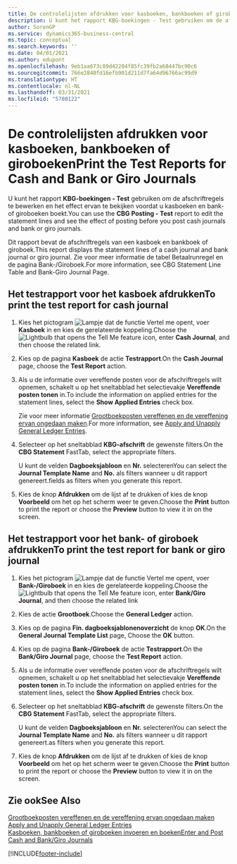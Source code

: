 ```yaml
---
title: De controlelijsten afdrukken voor kasboeken, bankboeken of giroboeken
description: U kunt het rapport KBG-boekingen - Test gebruiken om de afschriftregels te bewerken en het effect ervan te bekijken voordat u kasboeken en bank- of giroboeken boekt.
author: SorenGP
ms.service: dynamics365-business-central
ms.topic: conceptual
ms.search.keywords: ''
ms.date: 04/01/2021
ms.author: edupont
ms.openlocfilehash: 9eb1aa673c89d42204f85fc39fb2a68447bc90c6
ms.sourcegitcommit: 766e2840fd16efb901d211d7fa64d96766ac99d9
ms.translationtype: HT
ms.contentlocale: nl-NL
ms.lasthandoff: 03/31/2021
ms.locfileid: "5780122"
---
```

# <a name="print-the-test-reports-for-cash-and-bank-or-giro-journals"></a><span data-ttu-id="3705c-103">De controlelijsten afdrukken voor kasboeken, bankboeken of giroboeken</span><span class="sxs-lookup"><span data-stu-id="3705c-103">Print the Test Reports for Cash and Bank or Giro Journals</span></span>
<span data-ttu-id="3705c-104">U kunt het rapport **KBG-boekingen - Test** gebruiken om de afschriftregels te bewerken en het effect ervan te bekijken voordat u kasboeken en bank- of giroboeken boekt.</span><span class="sxs-lookup"><span data-stu-id="3705c-104">You can use the **CBG Posting - Test** report to edit the statement lines and see the effect of posting before you post cash journals and bank or giro journals.</span></span>  

<span data-ttu-id="3705c-105">Dit rapport bevat de afschriftregels van een kasboek en bankboek of giroboek.</span><span class="sxs-lookup"><span data-stu-id="3705c-105">This report displays the statement lines of a cash journal and bank journal or giro journal.</span></span> <span data-ttu-id="3705c-106">Zie voor meer informatie de tabel Betaalrunregel en de pagina Bank-/Giroboek.</span><span class="sxs-lookup"><span data-stu-id="3705c-106">For more information, see CBG Statement Line Table and Bank-Giro Journal Page.</span></span>  

## <a name="to-print-the-test-report-for-cash-journal"></a><span data-ttu-id="3705c-107">Het testrapport voor het kasboek afdrukken</span><span class="sxs-lookup"><span data-stu-id="3705c-107">To print the test report for cash journal</span></span>  

1.  <span data-ttu-id="3705c-108">Kies het pictogram ![Lampje dat de functie Vertel me opent](../../media/ui-search/search_small.png "Vertel me wat u wilt doen"), voer **Kasboek** in en kies de gerelateerde koppeling.</span><span class="sxs-lookup"><span data-stu-id="3705c-108">Choose the ![Lightbulb that opens the Tell Me feature](../../media/ui-search/search_small.png "Tell me what you want to do") icon, enter **Cash Journal**, and then choose the related link.</span></span>  
2.  <span data-ttu-id="3705c-109">Kies op de pagina **Kasboek** de actie **Testrapport**.</span><span class="sxs-lookup"><span data-stu-id="3705c-109">On the **Cash Journal** page, choose the **Test Report** action.</span></span>  
3.  <span data-ttu-id="3705c-110">Als u de informatie over vereffende posten voor de afschriftregels wilt opnemen, schakelt u op het sneltabblad het selectievakje **Vereffende posten tonen** in.</span><span class="sxs-lookup"><span data-stu-id="3705c-110">To include the information on applied entries for the statement lines, select the **Show Applied Entries** check box.</span></span>  

    <span data-ttu-id="3705c-111">Zie voor meer informatie [Grootboekposten vereffenen en de vereffening ervan ongedaan maken](how-to-apply-and-unapply-general-ledger-entries.md).</span><span class="sxs-lookup"><span data-stu-id="3705c-111">For more information, see [Apply and Unapply General Ledger Entries](how-to-apply-and-unapply-general-ledger-entries.md).</span></span>  

4.  <span data-ttu-id="3705c-112">Selecteer op het sneltabblad **KBG-afschrift** de gewenste filters.</span><span class="sxs-lookup"><span data-stu-id="3705c-112">On the **CBG Statement** FastTab, select the appropriate filters.</span></span>  

    <span data-ttu-id="3705c-113">U kunt de velden **Dagboeksjabloon** en **Nr.** selecteren</span><span class="sxs-lookup"><span data-stu-id="3705c-113">You can select the **Journal Template Name** and **No.**</span></span> <span data-ttu-id="3705c-114">als filters wanneer u dit rapport genereert.</span><span class="sxs-lookup"><span data-stu-id="3705c-114">fields as filters when you generate this report.</span></span>  
5.  <span data-ttu-id="3705c-115">Kies de knop **Afdrukken** om de lijst af te drukken of kies de knop **Voorbeeld** om het op het scherm weer te geven.</span><span class="sxs-lookup"><span data-stu-id="3705c-115">Choose the **Print** button to print the report or choose the **Preview** button to view it in on the screen.</span></span>  

## <a name="to-print-the-test-report-for-bank-or-giro-journal"></a><span data-ttu-id="3705c-116">Het testrapport voor het bank- of giroboek afdrukken</span><span class="sxs-lookup"><span data-stu-id="3705c-116">To print the test report for bank or giro journal</span></span>  

1.  <span data-ttu-id="3705c-117">Kies het pictogram ![Lampje dat de functie Vertel me opent](../../media/ui-search/search_small.png "Vertel me wat u wilt doen"), voer **Bank-/Giroboek** in en kies de gerelateerde koppeling.</span><span class="sxs-lookup"><span data-stu-id="3705c-117">Choose the ![Lightbulb that opens the Tell Me feature](../../media/ui-search/search_small.png "Tell me what you want to do") icon, enter **Bank/Giro Journal**, and then choose the related link</span></span>  
2.  <span data-ttu-id="3705c-118">Kies de actie **Grootboek**.</span><span class="sxs-lookup"><span data-stu-id="3705c-118">Choose the **General Ledger** action.</span></span>  
3.  <span data-ttu-id="3705c-119">Kies op de pagina **Fin. dagboeksjablonenoverzicht** de knop **OK**.</span><span class="sxs-lookup"><span data-stu-id="3705c-119">On the **General Journal Template List** page, Choose the **OK** button.</span></span>  
4.  <span data-ttu-id="3705c-120">Kies op de pagina **Bank-/Giroboek** de actie **Testrapport**.</span><span class="sxs-lookup"><span data-stu-id="3705c-120">On the **Bank/Giro Journal** page, choose the **Test Report** action.</span></span>  
5.  <span data-ttu-id="3705c-121">Als u de informatie over vereffende posten voor de afschriftregels wilt opnemen, schakelt u op het sneltabblad het selectievakje **Vereffende posten tonen** in.</span><span class="sxs-lookup"><span data-stu-id="3705c-121">To include the information on applied entries for the statement lines, select the **Show Applied Entries** check box.</span></span>  
6.  <span data-ttu-id="3705c-122">Selecteer op het sneltabblad **KBG-afschrift** de gewenste filters.</span><span class="sxs-lookup"><span data-stu-id="3705c-122">On the **CBG Statement** FastTab, select the appropriate filters.</span></span>  

    <span data-ttu-id="3705c-123">U kunt de velden **Dagboeksjabloon** en **Nr.** selecteren</span><span class="sxs-lookup"><span data-stu-id="3705c-123">You can select the **Journal Template Name** and **No.**</span></span> <span data-ttu-id="3705c-124">als filters wanneer u dit rapport genereert.</span><span class="sxs-lookup"><span data-stu-id="3705c-124">as filters when you generate this report.</span></span>  

7.  <span data-ttu-id="3705c-125">Kies de knop **Afdrukken** om de lijst af te drukken of kies de knop **Voorbeeld** om het op het scherm weer te geven.</span><span class="sxs-lookup"><span data-stu-id="3705c-125">Choose the **Print** button to print the report or choose the **Preview** button to view it in on the screen.</span></span>  

## <a name="see-also"></a><span data-ttu-id="3705c-126">Zie ook</span><span class="sxs-lookup"><span data-stu-id="3705c-126">See Also</span></span>  
 <span data-ttu-id="3705c-127">[Grootboekposten vereffenen en de vereffening ervan ongedaan maken](how-to-apply-and-unapply-general-ledger-entries.md) </span><span class="sxs-lookup"><span data-stu-id="3705c-127">[Apply and Unapply General Ledger Entries](how-to-apply-and-unapply-general-ledger-entries.md) </span></span>  
 [<span data-ttu-id="3705c-128">Kasboeken, bankboeken of giroboeken invoeren en boeken</span><span class="sxs-lookup"><span data-stu-id="3705c-128">Enter and Post Cash and Bank/Giro Journals</span></span>](how-to-enter-and-post-cash-and-bank-or-giro-journals.md)


[!INCLUDE[footer-include](../../includes/footer-banner.md)]